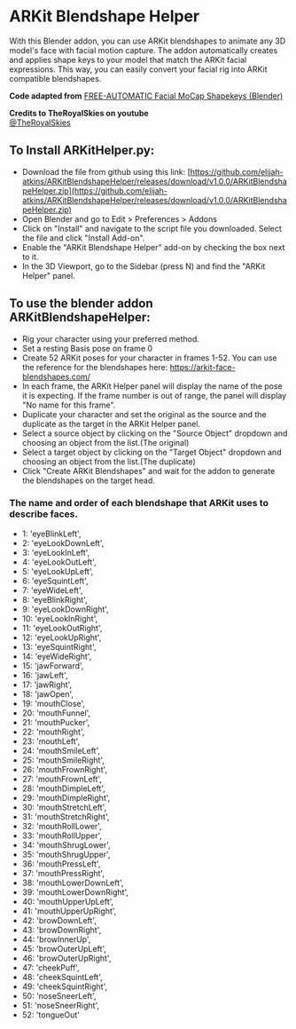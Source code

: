 # ARKit Blendshape Helper
With this Blender addon, you can use ARKit blendshapes to animate any 3D model's face with facial motion capture. The addon automatically creates and applies shape keys to your model that match the ARKit facial expressions. This way, you can easily convert your facial rig into ARKit compatible blendshapes.

**Code adapted from** [FREE-AUTOMATIC Facial MoCap Shapekeys (Blender)](https://www.youtube.com/watch?v=61QUzH34l1I)

**Credits to TheRoyalSkies on youtube**  
[@TheRoyalSkies](https://www.youtube.com/@TheRoyalSkies)  

## To Install ARKitHelper.py:
- Download the file from github using this link: [https://github.com/elijah-atkins/ARKitBlendshapeHelper/releases/download/v1.0.0/ARKitBlendshapeHelper.zip](https://github.com/elijah-atkins/ARKitBlendshapeHelper/releases/download/v1.0.0/ARKitBlendshapeHelper.zip)
- Open Blender and go to Edit > Preferences > Addons
- Click on "Install" and navigate to the script file you downloaded. Select the file and click "Install Add-on".
- Enable the "ARKit Blendshape Helper" add-on by checking the box next to it.
- In the 3D Viewport, go to the Sidebar (press N) and find the "ARKit Helper" panel.

## To use the blender addon ARKitBlendshapeHelper:
- Rig your character using your preferred method.
- Set a resting Basis pose on frame 0
- Create 52 ARKit poses for your character in frames 1-52. You can use the reference for the blendshapes here: https://arkit-face-blendshapes.com/ 
-  In each frame, the ARKit Helper panel will display the name of the pose it is expecting. If the frame number is out of range, the panel will display "No name for this frame".
- Duplicate your character and set the original as the source and the duplicate as the target in the ARKit Helper panel.
- Select a source object by clicking on the "Source Object" dropdown and choosing an object from the list.(The original)
- Select a target object by clicking on the "Target Object" dropdown and choosing an object from the list.(The duplicate)
- Click "Create ARKit Blendshapes" and wait for the addon to generate the blendshapes on the target head.

### The name and order of each blendshape that ARKit uses to describe faces.
-  1: 'eyeBlinkLeft',
-  2: 'eyeLookDownLeft',
-  3: 'eyeLookInLeft',
-  4: 'eyeLookOutLeft',
-  5: 'eyeLookUpLeft',
-  6: 'eyeSquintLeft',
-  7: 'eyeWideLeft',
-  8: 'eyeBlinkRight',
-  9: 'eyeLookDownRight',
-  10: 'eyeLookInRight',
-  11: 'eyeLookOutRight',
-  12: 'eyeLookUpRight',
-  13: 'eyeSquintRight',
-  14: 'eyeWideRight',
-  15: 'jawForward',
-  16: 'jawLeft',
-  17: 'jawRight',
-  18: 'jawOpen',
-  19: 'mouthClose',
-  20: 'mouthFunnel',
-  21: 'mouthPucker',
-  22: 'mouthRight',
-  23: 'mouthLeft',
-  24: 'mouthSmileLeft',
-  25: 'mouthSmileRight',
-  26: 'mouthFrownRight',
-  27: 'mouthFrownLeft',
-  28: 'mouthDimpleLeft',
-  29: 'mouthDimpleRight',
-  30: 'mouthStretchLeft',
-  31: 'mouthStretchRight',
-  32: 'mouthRollLower',
-  33: 'mouthRollUpper',
-  34: 'mouthShrugLower',
-  35: 'mouthShrugUpper',
-  36: 'mouthPressLeft',
-  37: 'mouthPressRight',
-  38: 'mouthLowerDownLeft',
-  39: 'mouthLowerDownRight',
-  40: 'mouthUpperUpLeft',
-  41: 'mouthUpperUpRight',
-  42: 'browDownLeft',
-  43: 'browDownRight',
-  44: 'browInnerUp',
-  45: 'browOuterUpLeft',
-  46: 'browOuterUpRight',
-  47: 'cheekPuff',
-  48: 'cheekSquintLeft',
-  49: 'cheekSquintRight',
-  50: 'noseSneerLeft',
-  51: 'noseSneerRight',
-  52: 'tongueOut'
